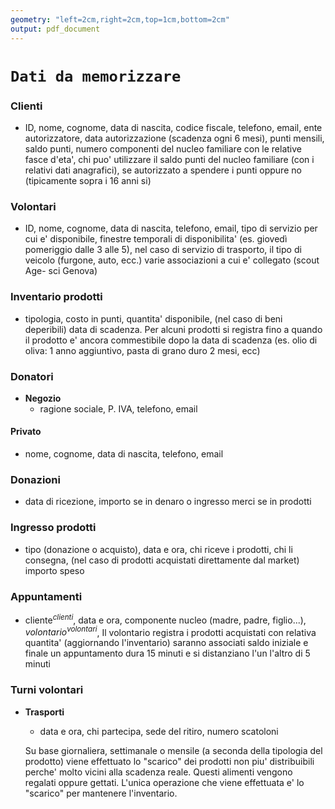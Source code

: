 ```yaml
---
geometry: "left=2cm,right=2cm,top=1cm,bottom=2cm"
output: pdf_document
---
```


# `Dati da memorizzare`

### **Clienti**

- ID, nome, cognome, data di nascita, codice fiscale, telefono, email, ente autorizzatore, data autorizzazione (scadenza ogni 6 mesi), punti mensili, saldo punti, numero componenti del nucleo familiare con le relative fasce d'eta', chi puo' utilizzare il saldo punti del nucleo familiare (con i relativi dati anagrafici), se autorizzato a spendere i punti oppure no (tipicamente sopra i 16 anni si)

### **Volontari**

  - ID, nome, cognome, data di nascita, telefono, email, tipo di servizio per cui e' disponibile, finestre temporali di disponibilita' (es. giovedì pomeriggio dalle 3 alle 5), 
  nel caso di servizio di trasporto, il tipo di veicolo (furgone, auto, ecc.)
  varie associazioni a cui e' collegato (scout Age-
sci Genova)

### **Inventario prodotti**

  - tipologia, costo in punti, quantita' disponibile, (nel caso di beni deperibili) data di scadenza.
   Per alcuni prodotti si registra fino a quando il prodotto e' ancora commestibile dopo la data di scadenza (es. olio di oliva: 1 anno aggiuntivo, pasta di grano duro 2 mesi, ecc)

### **Donatori**

- **Negozio**
  - ragione sociale, P. IVA, telefono, email

#### **Privato**

  - nome, cognome, data di nascita, telefono, email

### **Donazioni**

  - data di ricezione, importo se in denaro o ingresso merci se in prodotti

### **Ingresso prodotti**

   - tipo (donazione o acquisto), data e ora, chi riceve i prodotti, chi li consegna, (nel caso di prodotti acquistati direttamente dal market) importo speso

### **Appuntamenti**

   - cliente$^{clienti}$, data e ora, componente nucleo (madre, padre, figlio...), $volontario^{volontari}$, 
   Il volontario registra i prodotti acquistati con relativa quantita' (aggiornando l'inventario)
   saranno associati saldo iniziale e finale
   un appuntamento dura 15 minuti e si distanziano l'un l'altro di 5 minuti

### **Turni volontari**

- **Trasporti**

  - data e ora, chi partecipa, sede del ritiro, numero scatoloni

  Su base giornaliera, settimanale o mensile (a seconda della tipologia del prodotto) viene effettuato lo "scarico" dei prodotti non piu' distribuibili perche' molto vicini alla scadenza reale. Questi alimenti vengono regalati oppure gettati. L'unica operazione che viene effettuata e' lo "scarico" per mantenere l'inventario.
